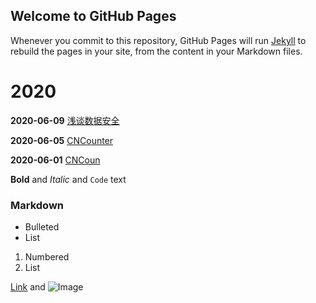 ## Welcome to GitHub Pages
Whenever you commit to this repository, GitHub Pages will run [Jekyll](https://jekyllrb.com/) to rebuild the pages in your site, from the content in your Markdown files.

# 2020
**2020-06-09**          [浅谈数据安全](https://guides.github.com/features/mastering-markdown/)

**2020-06-05**          [CNCounter](http://www.baidu.com)

**2020-06-01**          [CNCoun](http://www.baidu.com)

**Bold** and _Italic_ and `Code` text

### Markdown

- Bulleted
- List

1. Numbered
2. List

[Link](url) and ![Image](src)
